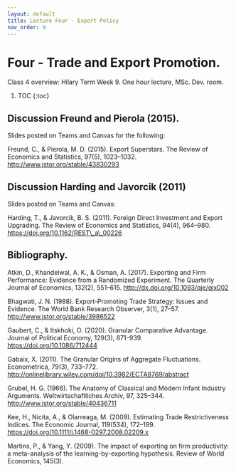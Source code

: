 ```yaml
---
layout: default
title: Lecture Four - Export Policy
nav_order: 9
---
```


# Four - Trade and Export Promotion.

Class 4 overview: Hilary Term Week 9. One hour lecture, MSc. Dev. room.

1. TOC
{:toc}


## Discussion Freund and Pierola (2015). 

Slides posted on Teams and Canvas for the following:

Freund, C., &amp; Pierola, M. D. (2015). Export Superstars. The Review of Economics and Statistics, 97(5), 1023–1032. http://www.jstor.org/stable/43830293


## Discussion Harding and Javorcik (2011)

Slides posted on Teams and Canvas:

Harding, T., &amp; Javorcik, B. S. (2011). Foreign Direct Investment and Export Upgrading. The Review of Economics and Statistics, 94(4), 964–980. https://doi.org/10.1162/REST\_a\_00226

## Bibliography.

Atkin, D., Khandelwal, A. K., & Osman, A. (2017). Exporting and Firm Performance: Evidence from a Randomized Experiment. The Quarterly Journal of Economics, 132(2), 551–615. http://dx.doi.org/10.1093/qje/qjx002

Bhagwati, J. N. (1988). Export-Promoting Trade Strategy: Issues and Evidence. The World Bank Research Observer, 3(1), 27–57. http://www.jstor.org/stable/3986522

Gaubert, C., & Itskhoki, O. (2020). Granular Comparative Advantage. Journal of Political Economy, 129(3), 871–939. https://doi.org/10.1086/712444

Gabaix, X. (2011). The Granular Origins of Aggregate Fluctuations. Econometrica, 79(3), 733–772. http://onlinelibrary.wiley.com/doi/10.3982/ECTA8769/abstract

Grubel, H. G. (1966). The Anatomy of Classical and Modern Infant Industry Arguments. Weltwirtschaftliches Archiv, 97, 325–344. http://www.jstor.org/stable/40436711

Kee, H., Nicita, A., & Olarreaga, M. (2009). Estimating Trade Restrictiveness Indices. The Economic Journal, 119(534), 172–199. https://doi.org/10.1111/j.1468-0297.2008.02209.x

Martins, P., & Yang, Y. (2009). The impact of exporting on firm productivity: a meta-analysis of the learning-by-exporting hypothesis. Review of World Economics, 145(3).



